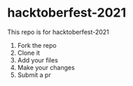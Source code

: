 # hacktoberfest-2021
This repo is for hacktoberfest-2021

1. Fork the repo
2. Clone it
3. Add your files
4. Make your changes
5. Submit a pr
